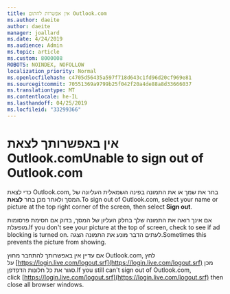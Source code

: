 ```yaml
---
title: אין אפשרות לחתום Outlook.com
ms.author: daeite
author: daeite
manager: joallard
ms.date: 4/24/2019
ms.audience: Admin
ms.topic: article
ms.custom: 8000008
ROBOTS: NOINDEX, NOFOLLOW
localization_priority: Normal
ms.openlocfilehash: c4705d56435a597f718d643c1fd96d20cf969e81
ms.sourcegitcommit: 70551369a9799b25f042f20a4de88a8d33666037
ms.translationtype: MT
ms.contentlocale: he-IL
ms.lasthandoff: 04/25/2019
ms.locfileid: "33299366"
---
```

# <a name="unable-to-sign-out-of-outlookcom"></a><span data-ttu-id="86d83-102">אין באפשרותך לצאת Outlook.com</span><span class="sxs-lookup"><span data-stu-id="86d83-102">Unable to sign out of Outlook.com</span></span>

<span data-ttu-id="86d83-103">כדי לצאת Outlook.com, בחר את שמך או את התמונה בפינה השמאלית העליונה של המסך ולאחר מכן בחר **לצאת**.</span><span class="sxs-lookup"><span data-stu-id="86d83-103">To sign out of Outlook.com, select your name or picture at the top right corner of the screen, then select **Sign out**.</span></span>

<span data-ttu-id="86d83-104">אם אינך רואה את התמונה שלך בחלק העליון של המסך, בדוק אם חסימת פרסומות מופעלת.</span><span class="sxs-lookup"><span data-stu-id="86d83-104">If you don't see your picture at the top of screen, check to see if ad blocking is turned on.</span></span> <span data-ttu-id="86d83-105">לעתים הדבר מונע את התמונה הצגה.</span><span class="sxs-lookup"><span data-stu-id="86d83-105">Sometimes this prevents the picture from showing.</span></span>

<span data-ttu-id="86d83-106">אם עדיין אין באפשרותך להתחבר מחוץ Outlook.com, לחץ על [https://login.live.com/logout.srf](https://login.live.com/logout.srf) מכן סגור את כל חלונות הדפדפן.</span><span class="sxs-lookup"><span data-stu-id="86d83-106">If you still can't sign out of Outlook.com, click [https://login.live.com/logout.srf](https://login.live.com/logout.srf) then close all browser windows.</span></span>
